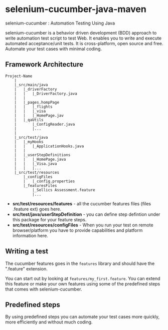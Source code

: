 selenium-cucumber-java-maven
=================

selenium-cucumber : Automation Testing Using Java

selenium-cucumber is a behavior driven development (BDD) approach to write automation test script to test Web.
It enables you to write and execute automated acceptance/unit tests.
It is cross-platform, open source and free.
Automate your test cases with minimal coding.

Framework Architecture
--------------
	Project-Name
		|
		|_src/main/java
		|	|_driverFactory
		|	|	|_DriverFactory.java
		|	|
		|	|_pages.hompPage
		|	|	|_flights
		|	|	|_visa
		|	|	|_HomePage.jav
		|	|_qaUtils
		|		|_ConfigReader.java
		|		|...
		|
		|_src/test/java
		|	|_myHooks
		|	|	|_ApplicationHooks.java
		|	|
		|	|_userStepDefinitions
		|	|	|_HomePage.java
		|	|	|_Visa.java
		|	|	|...
		|_src/test/resources
            |_configFiles
            |   |_config.properties
			|_featuresFiles
				|_Sellics Assessment.feature
				|...

* **src/test/resources/features** - all the cucumber features files (files .feature ext) goes here.
* **src/test/java/userStepDefinition** - you can define step defintion under this package for your feature steps.
* **src/test/resources/configFiles** - When you run your test on remote browser/platform you have to provide capabilities and platform information here.

Writing a test
--------------
The cucumber features goes in the `features` library and should have the ".feature" extension.

You can start out by looking at `features/my_first.feature`. You can extend this feature or make your own features using some of the predefined steps that comes with selenium-cucumber.

Predefined steps
-----------------
By using predefined steps you can automate your test cases more quickly, more efficiently and without much coding.